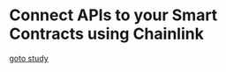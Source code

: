# Connect APIs to your Smart Contracts using Chainlink

[goto study](https://docs.alchemy.com/docs/5-connect-apis-to-your-smart-contracts-using-chainlink)  